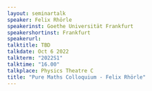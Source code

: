 ```yaml
---
layout: seminartalk
speaker: Felix Rhörle
speakerinst: Goethe Universität Frankfurt
speakershortinst: Frankfurt
speakerurl: 
talktitle: TBD
talkdate: Oct 6 2022
talkterm: "2022S1"
talktime: "16.00"
talkplace: Physics Theatre C
title: "Pure Maths Colloquium - Felix Rhörle"
---
```


